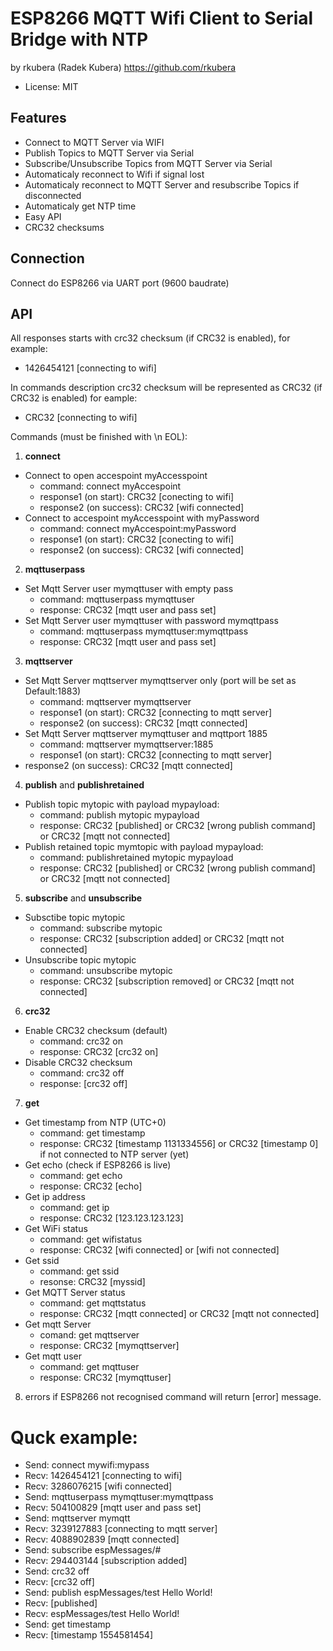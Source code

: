 # ESP8266 MQTT Wifi Client to Serial Bridge with NTP
by rkubera (Radek Kubera) https://github.com/rkubera
- License: MIT

## Features
- Connect to MQTT Server via WIFI
- Publish Topics to MQTT Server via Serial
- Subscribe/Unsubscribe Topics from MQTT Server via Serial
- Automaticaly reconnect to Wifi if signal lost
- Automaticaly reconnect to MQTT Server and resubscribe Topics if disconnected
- Automaticaly get NTP time
- Easy API
- CRC32 checksums

## Connection
Connect do ESP8266 via UART port (9600 baudrate)

## API
All responses starts with crc32 checksum (if CRC32 is enabled), for example:
- 1426454121 [connecting to wifi]

In commands description crc32 checksum will be represented as CRC32 (if CRC32 is enabled) for eample:
- CRC32 [connecting to wifi]

Commands (must be finished with \n EOL):
1) <b>connect</b>
- Connect to open accespoint myAccesspoint
  - command: connect myAccespoint
  - response1 (on start): CRC32 [conecting to wifi]
  - response2 (on success): CRC32 [wifi connected]
- Connect to accespoint myAccesspoint with myPassword
  - command: connect myAccespoint:myPassword
  - response1 (on start): CRC32 [conecting to wifi]
  - response2 (on success): CRC32 [wifi connected]

2) <b>mqttuserpass</b>
- Set Mqtt Server user mymqttuser with empty pass
  - command: mqttuserpass mymqttuser
  - response: CRC32 [mqtt user and pass set]
- Set Mqtt Server user mymqttuser with password mymqttpass
  - command: mqttuserpass mymqttuser:mymqttpass
  - response: CRC32 [mqtt user and pass set]

3) <b>mqttserver</b>
- Set Mqtt Server mqttserver mymqttserver only (port will be set as Default:1883)
  - command: mqttserver mymqttserver
  - response1 (on start): CRC32 [connecting to mqtt server]
  - response2 (on success): CRC32 [mqtt connected]
- Set Mqtt Server mqttserver mymqttuser and mqttport 1885
  - command: mqttserver mymqttserver:1885
  - response1 (on start): CRC32 [connecting to mqtt server]
 - response2 (on success): CRC32 [mqtt connected]

4) <b>publish</b> and <b>publishretained</b>
- Publish topic mytopic with payload mypayload:
  - command: publish mytopic mypayload
  - response: CRC32 [published] or CRC32 [wrong publish command] or CRC32 [mqtt not connected]
- Publish retained topic mymtopic with payload mypayload:
  - command: publishretained mytopic mypayload
  - response: CRC32 [published] or CRC32 [wrong publish command] or CRC32 [mqtt not connected]

5) <b>subscribe</b> and <b>unsubscribe</b>
- Subsctibe topic mytopic
  - command: subscribe mytopic
  - response: CRC32 [subscription added] or CRC32 [mqtt not connected]
- Unsubscribe topic mytopic
  - command: unsubscribe mytopic
  - response: CRC32 [subscription removed] or CRC32 [mqtt not connected]

6) <b>crc32</b>
- Enable CRC32 checksum (default)
  - command: crc32 on
  - response: CRC32 [crc32 on]
- Disable CRC32 checksum
  - command: crc32 off
  - response: [crc32 off]

7) <b>get</b>
- Get timestamp from NTP (UTC+0)
  - command: get timestamp
  - response: CRC32 [timestamp 1131334556] or CRC32 [timestamp 0] if not connected to NTP server (yet)
- Get echo (check if ESP8266 is live)
  - command: get echo
  - response: CRC32 [echo]
- Get ip address
  - command: get ip
  - response: CRC32 [123.123.123.123]
- Get WiFi status
  - command: get wifistatus
  - response: CRC32 [wifi connected] or [wifi not connected]
- Get ssid
  - command: get ssid
  - resonse: CRC32 [myssid]
- Get MQTT Server status
  - command: get mqttstatus
  - response: CRC32 [mqtt connected] or CRC32 [mqtt not connected]
- Get mqtt Server
  - comand: get mqttserver
  - response: CRC32 [mymqttserver]
- Get mqtt user
  - command: get mqttuser
  - response: CRC32 [mymqttuser]

8) errors
if ESP8266 not recognised command will return [error] message.

# Quck example:
- Send: connect mywifi:mypass
- Recv: 1426454121 [connecting to wifi]
- Recv: 3286076215 [wifi connected]
- Send: mqttuserpass mymqttuser:mymqttpass
- Recv: 504100829 [mqtt user and pass set]
- Send: mqttserver mymqtt
- Recv: 3239127883 [connecting to mqtt server]
- Recv: 4088902839 [mqtt connected]
- Send: subscribe espMessages/#
- Recv: 294403144 [subscription added]
- Send: crc32 off
- Recv: [crc32 off]
- Send: publish espMessages/test Hello World!
- Recv: [published]
- Recv: espMessages/test Hello World!
- Send: get timestamp
- Recv: [timestamp 1554581454]
